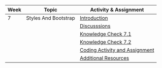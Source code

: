 | Week | Topic                | Activity & Assignment          |
|------|----------------------|--------------------------------|
| 7    | Styles And Bootstrap | [Introduction](./Introduction%20And%20Instructions.pdf)                   |
|      |                      | [Discusssions](https://classroom.google.com/c/NjE1MzM0ODAxMDIz/a/NjE1NjE4NTg2NDcy/details)                   |
|      |                      | [Knowledge Check 7.1](https://docs.google.com/forms/d/e/1FAIpQLSeaRmmmbKp5hfNGmBb3y6_iQmmij9zvH7s9OWgYdeZdPxSgnw/viewform)            |
|      |                      | [Knowledge Check 7.2](https://docs.google.com/forms/d/e/1FAIpQLScIUS7Bo6XYpj7IJtTI5ahZi9wsAHLnKKZOwmDPWi1kqrCDPA/viewform)            |
|      |                      | [Coding Activity and Assignment]() |
|      |                      | [Additional Resources](./Additional%20Resources.pdf)           |
